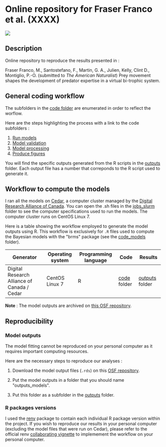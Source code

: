 # Online repository for Fraser Franco et al. (XXXX)

![](https://img.shields.io/badge/license-CC%20BY--NC%204.0-green?style=for-the-badge)

## Description

Online repository to reproduce the results presented in :

Fraser Franco, M., Santostefano, F., Martin, G. A., Julien, Kelly, Clint D., Montiglio, P.-O. (submitted to *The American Naturalist*) Prey movement shapes the development of predator expertise in a virtual bi-trophic system.

## General coding workflow

The subfolders in the [code folder](./code) are enumerated in order to reflect the worflow. 

Here are the steps highlighting the process with a link to the code subfolders :

1. [Run models](./code/code_models)
2. [Model validation](./code/code_model-validation)
3. [Model processing](./code/model-processing)
4. [Produce figures](./code/code_figures)


You will find the specific outputs generated from the R scripts in the [outputs](./outputs) folder. Each output file has a number that correponds to the R script used to generate it.

## Workflow to compute the models

I ran all the models on [Cedar](https://docs.alliancecan.ca/wiki/Cedar), a computer cluster managed by the [Digital Research Alliance of Canada](https://www.alliancecan.ca/en). You can open the .sh files in the [jobs_slurm](./jobs_slurm) folder to see the computer specifications used to run the models. The computer cluster runs on CentOS Linux 7.

Here is a table showing the workflow employed to generate the model outputs using R. This workflow is exclusively for `.R` files used to compute the Bayesian models with the "brms" package (see the [code_models](./code/code_models) folder).

| Generator              | Operating system | Programming language | Code               | Results                  |
| ---------------------- | ---------------- | -------------------- | ------------------ | ------------------------ |
| Digital Research Alliance of Canada / Cedar | CentOS Linux 7   | R                    | [code](./code) folder | [outputs](./outputs) folder |

**Note** : The model outputs are archived on [this OSF repository](https://osf.io/hdv38/).

## Reproducibility

### Model outputs

The model fitting cannot be reproduced on your personal computer as it requires important computing resources.

Here are the necessary steps to reproduce our analyses :

1. Download the model output files (`.rds`) on this [OSF repository](https://osf.io/hdv38/).

2. Put the model outputs in a folder that you should name "outputs_models".

3. Put this folder as a subfolder in the [outputs](./outputs) folder.

### R packages versions

I used the [renv](https://rstudio.github.io/renv/index.html) package to contain each individual R package version within the project. If you wish to reproduce our results in your personal computer (excluding the model files that were run on Cedar), please refer to the official renv [collaborating vignette](https://rstudio.github.io/renv/articles/collaborating.html) to implemement the workflow on your personal computer.